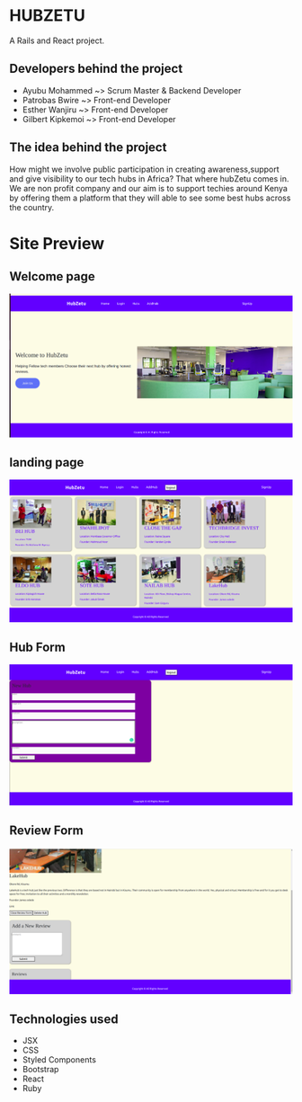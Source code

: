 # HUBZETU 
A Rails and React project.

## Developers behind the project
- Ayubu Mohammed ~> Scrum Master & Backend Developer
- Patrobas Bwire ~> Front-end Developer
- Esther Wanjiru ~> Front-end Developer
- Gilbert Kipkemoi ~> Front-end Developer

## The idea behind the project

How might we involve public participation in creating awareness,support and give visibility to our tech hubs in Africa?  That where hubZetu  comes in. We are non profit company and our aim is to support techies around Kenya by offering them a platform that they will able to see some best hubs across the country. 

# Site Preview
## Welcome page
<img src="src/Assets/Welcome page.png" alt="Alt text" title="Optional title">

## landing page
<img src="src/Assets/Landing page.png" alt="Alt text" title="Optional title">

## Hub Form

<img src="src/Assets/Hub form.png" alt="Alt text" title="Optional title">

## Review Form

<img src="src/Assets/Review form.png" alt="Alt text" title="Optional title">

## Technologies used

- JSX
- CSS
- Styled Components
- Bootstrap
- React
- Ruby